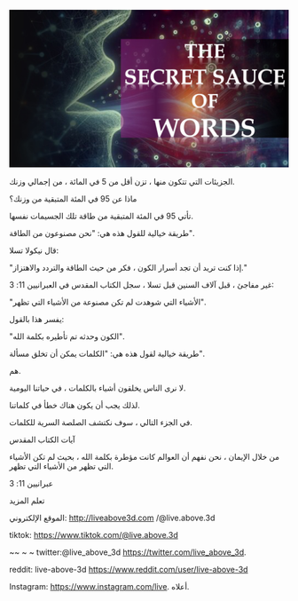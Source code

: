 ![Video cover image](../cover.jpeg "cover-photo")

الجزيئات التي تتكون منها ، تزن أقل من 5 في المائة ، من إجمالي وزنك.

ماذا عن 95 في المئة المتبقية من وزنك؟

تأتي 95 في المئة المتبقية من طاقة تلك الجسيمات نفسها.

طريقة خيالية للقول هذه هي: "نحن مصنوعون من الطاقة".

قال نيكولا تسلا:

"إذا كنت تريد أن تجد أسرار الكون ، فكر من حيث الطاقة والتردد والاهتزاز."

غير مفاجئ ، قبل آلاف السنين قبل تسلا ، سجل الكتاب المقدس في العبرانيين 11: 3:

"الأشياء التي شوهدت لم تكن مصنوعة من الأشياء التي تظهر".

يفسر هذا بالقول:

"الكون وحدثه تم تأطيره بكلمة الله".

طريقة خيالية لقول هذه هي: "الكلمات يمكن أن تخلق مسألة".

هم.

لا نرى الناس يخلقون أشياء بالكلمات ، في حياتنا اليومية.

لذلك يجب أن يكون هناك خطأ في كلماتنا.

في الجزء التالي ، سوف نكتشف الصلصة السرية للكلمات.

آيات الكتاب المقدس

من خلال الإيمان ، نحن نفهم أن العوالم كانت مؤطرة بكلمة الله ، بحيث لم تكن الأشياء التي تظهر من الأشياء التي تظهر.

عبرانيين 11: 3

تعلم المزيد

الموقع الإلكتروني: http://liveabove3d.com /@live.above.3d

tiktok: https://www.tiktok.com/@live.above.3d

~~ ~ ~ twitter:@live_above_3d https://twitter.com/live_above_3d.

reddit: live-above-3d https://www.reddit.com/user/live-above-3d

Instagram: https://www.instagram.com/live. أعلاه.